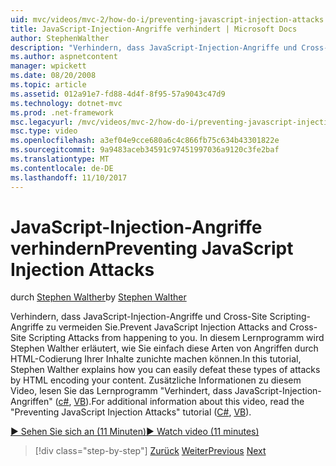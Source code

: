 ```yaml
---
uid: mvc/videos/mvc-2/how-do-i/preventing-javascript-injection-attacks
title: JavaScript-Injection-Angriffe verhindert | Microsoft Docs
author: StephenWalther
description: "Verhindern, dass JavaScript-Injection-Angriffe und Cross-Site Scripting-Angriffe zu vermeiden Sie. In diesem Lernprogramm wird Stephen Walther erläutert, wie Sie de auf einfache Weise..."
ms.author: aspnetcontent
manager: wpickett
ms.date: 08/20/2008
ms.topic: article
ms.assetid: 012a91e7-fd88-4d4f-8f95-57a9043c47d9
ms.technology: dotnet-mvc
ms.prod: .net-framework
msc.legacyurl: /mvc/videos/mvc-2/how-do-i/preventing-javascript-injection-attacks
msc.type: video
ms.openlocfilehash: a3ef04e9cce680a6c4c866fb75c634b43301822e
ms.sourcegitcommit: 9a9483aceb34591c97451997036a9120c3fe2baf
ms.translationtype: MT
ms.contentlocale: de-DE
ms.lasthandoff: 11/10/2017
---
```

<a name="preventing-javascript-injection-attacks"></a><span data-ttu-id="62533-104">JavaScript-Injection-Angriffe verhindern</span><span class="sxs-lookup"><span data-stu-id="62533-104">Preventing JavaScript Injection Attacks</span></span>
====================
<span data-ttu-id="62533-105">durch [Stephen Walther](https://github.com/StephenWalther)</span><span class="sxs-lookup"><span data-stu-id="62533-105">by [Stephen Walther](https://github.com/StephenWalther)</span></span>

<span data-ttu-id="62533-106">Verhindern, dass JavaScript-Injection-Angriffe und Cross-Site Scripting-Angriffe zu vermeiden Sie.</span><span class="sxs-lookup"><span data-stu-id="62533-106">Prevent JavaScript Injection Attacks and Cross-Site Scripting Attacks from happening to you.</span></span> <span data-ttu-id="62533-107">In diesem Lernprogramm wird Stephen Walther erläutert, wie Sie einfach diese Arten von Angriffen durch HTML-Codierung Ihrer Inhalte zunichte machen können.</span><span class="sxs-lookup"><span data-stu-id="62533-107">In this tutorial, Stephen Walther explains how you can easily defeat these types of attacks by HTML encoding your content.</span></span> <span data-ttu-id="62533-108">Zusätzliche Informationen zu diesem Video, lesen Sie das Lernprogramm "Verhindert, dass JavaScript-Injection-Angriffen" ([c#](../../../overview/older-versions-1/security/preventing-javascript-injection-attacks-cs.md), [VB](../../../overview/older-versions-1/security/preventing-javascript-injection-attacks-vb.md)).</span><span class="sxs-lookup"><span data-stu-id="62533-108">For additional information about this video, read the "Preventing JavaScript Injection Attacks" tutorial ([C#](../../../overview/older-versions-1/security/preventing-javascript-injection-attacks-cs.md), [VB](../../../overview/older-versions-1/security/preventing-javascript-injection-attacks-vb.md)).</span></span>

[<span data-ttu-id="62533-109">&#9654; Sehen Sie sich an (11 Minuten)</span><span class="sxs-lookup"><span data-stu-id="62533-109">&#9654; Watch video (11 minutes)</span></span>](https://channel9.msdn.com/Blogs/ASP-NET-Site-Videos/preventing-javascript-injection-attacks)

>[!div class="step-by-step"]
<span data-ttu-id="62533-110">[Zurück](an-introduction-to-url-routing.md)
[Weiter](creating-unit-tests-for-aspnet-mvc-applications.md)</span><span class="sxs-lookup"><span data-stu-id="62533-110">[Previous](an-introduction-to-url-routing.md)
[Next](creating-unit-tests-for-aspnet-mvc-applications.md)</span></span>

